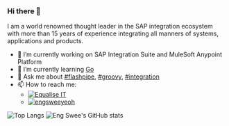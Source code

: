 ### Hi there 👋
I am a world renowned thought leader in the SAP integration ecosystem with more than 15 years of experience integrating all manners of systems, applications and products.

- 🔭 I’m currently working on SAP Integration Suite and MuleSoft Anypoint Platform
- 🌱 I’m currently learning [Go](https://go.dev)
- 💬 Ask me about [#flashpipe](https://github.com/engswee/flashpipe), [#groovy](https://www.sap-press.com/developing-groovy-scripts-for-sap-cloud-platform-integration_5121/), [#integration](https://equaliseit.com/services/)
- 📫 How to reach me:
    - [![Equalise IT](https://img.shields.io/badge/Equalise%20IT-F7941E?style=flat)](https://equaliseit.com/contact/)
    - [![engsweeyeoh](https://img.shields.io/badge/engsweeyeoh-0077B5?style=flat&logo=Linkedin&logoColor=white)](https://www.linkedin.com/in/engsweeyeoh)

![Top Langs](https://github-readme-stats.vercel.app/api/top-langs/?username=engswee&layout=donut&size_weight=0.5&count_weight=0.5&theme=transparent) ![Eng Swee's GitHub stats](https://github-readme-stats.vercel.app/api?username=engswee&hide=contribs&show_icons=true&include_all_commits=true&theme=transparent)
